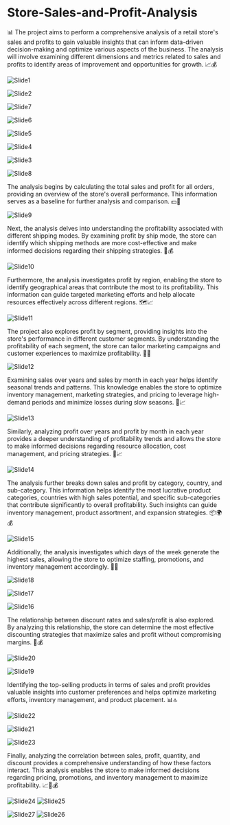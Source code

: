 # Store-Sales-and-Profit-Analysis

📊 The project aims to perform a comprehensive analysis of a retail store's sales and profits to gain valuable insights that can inform data-driven decision-making and optimize various aspects of the business. The analysis will involve examining different dimensions and metrics related to sales and profits to identify areas of improvement and opportunities for growth. 📈💰

![Slide1](https://github.com/AdhamAbdo/Store-Sales-and-Profit-Analysis/assets/74153630/b82ee119-fed1-41a7-a851-16920eeb4307)

![Slide2](https://github.com/AdhamAbdo/Store-Sales-and-Profit-Analysis/assets/74153630/e84eced0-c379-436b-956c-f8da6457b49f)

![Slide7](https://github.com/AdhamAbdo/Store-Sales-and-Profit-Analysis/assets/74153630/d25fa0fd-168b-4d0a-a402-fc32708f6db6)

![Slide6](https://github.com/AdhamAbdo/Store-Sales-and-Profit-Analysis/assets/74153630/71a5aef9-07ef-4b5c-928f-3a1bf921fb7f)

![Slide5](https://github.com/AdhamAbdo/Store-Sales-and-Profit-Analysis/assets/74153630/ed3b5ebf-8a6f-4b56-b268-5da88d0fa3a4)

![Slide4](https://github.com/AdhamAbdo/Store-Sales-and-Profit-Analysis/assets/74153630/a00a520b-68b3-4c6c-a540-577211e45a79)

![Slide3](https://github.com/AdhamAbdo/Store-Sales-and-Profit-Analysis/assets/74153630/fe8c95fb-e4c1-48ac-8b84-00d358f580a9)

![Slide8](https://github.com/AdhamAbdo/Store-Sales-and-Profit-Analysis/assets/74153630/eae7170f-3799-4f6d-92e2-179b9293536d)

The analysis begins by calculating the total sales and profit for all orders, providing an overview of the store's overall performance. This information serves as a baseline for further analysis and comparison. 💵💼

![Slide9](https://github.com/AdhamAbdo/Store-Sales-and-Profit-Analysis/assets/74153630/eca36daf-19e1-40e4-a626-14d691f5c63f)


Next, the analysis delves into understanding the profitability associated with different shipping modes. By examining profit by ship mode, the store can identify which shipping methods are more cost-effective and make informed decisions regarding their shipping strategies. 🚚💰

![Slide10](https://github.com/AdhamAbdo/Store-Sales-and-Profit-Analysis/assets/74153630/5010f8af-79ec-4503-98d3-10870aa700a7)

Furthermore, the analysis investigates profit by region, enabling the store to identify geographical areas that contribute the most to its profitability. This information can guide targeted marketing efforts and help allocate resources effectively across different regions. 🗺️📈

![Slide11](https://github.com/AdhamAbdo/Store-Sales-and-Profit-Analysis/assets/74153630/255f8a5e-0964-4e43-812c-63ea9d100457)

The project also explores profit by segment, providing insights into the store's performance in different customer segments. By understanding the profitability of each segment, the store can tailor marketing campaigns and customer experiences to maximize profitability. 🎯💼

![Slide12](https://github.com/AdhamAbdo/Store-Sales-and-Profit-Analysis/assets/74153630/e10dca10-74d3-49a8-b0f9-9709774470bb)

Examining sales over years and sales by month in each year helps identify seasonal trends and patterns. This knowledge enables the store to optimize inventory management, marketing strategies, and pricing to leverage high-demand periods and minimize losses during slow seasons. 📅📈

![Slide13](https://github.com/AdhamAbdo/Store-Sales-and-Profit-Analysis/assets/74153630/1e821617-dfe6-4667-a473-6db55652307a)

Similarly, analyzing profit over years and profit by month in each year provides a deeper understanding of profitability trends and allows the store to make informed decisions regarding resource allocation, cost management, and pricing strategies. 💼📈

![Slide14](https://github.com/AdhamAbdo/Store-Sales-and-Profit-Analysis/assets/74153630/8504aa80-60eb-4238-a30a-9c60fd7a669a)

The analysis further breaks down sales and profit by category, country, and sub-category. This information helps identify the most lucrative product categories, countries with high sales potential, and specific sub-categories that contribute significantly to overall profitability. Such insights can guide inventory management, product assortment, and expansion strategies. 📦🌍💰

![Slide15](https://github.com/AdhamAbdo/Store-Sales-and-Profit-Analysis/assets/74153630/50ac716c-aea6-4620-aaa5-bec894c6fa17)

Additionally, the analysis investigates which days of the week generate the highest sales, allowing the store to optimize staffing, promotions, and inventory management accordingly. 📆💼

![Slide18](https://github.com/AdhamAbdo/Store-Sales-and-Profit-Analysis/assets/74153630/01274482-f1db-4b6a-b0f3-72823be41a06)

![Slide17](https://github.com/AdhamAbdo/Store-Sales-and-Profit-Analysis/assets/74153630/d9902124-d235-492d-97ff-1c52f1cc6ab5)

![Slide16](https://github.com/AdhamAbdo/Store-Sales-and-Profit-Analysis/assets/74153630/27d0e84d-5532-43bf-8c1e-02f892875c80)

The relationship between discount rates and sales/profit is also explored. By analyzing this relationship, the store can determine the most effective discounting strategies that maximize sales and profit without compromising margins. 💯💰

![Slide20](https://github.com/AdhamAbdo/Store-Sales-and-Profit-Analysis/assets/74153630/b824124b-d4c3-4e4d-a95a-042da31336d9)

![Slide19](https://github.com/AdhamAbdo/Store-Sales-and-Profit-Analysis/assets/74153630/3f300f63-3429-42f6-b2b3-d1770aebc1ac)

Identifying the top-selling products in terms of sales and profit provides valuable insights into customer preferences and helps optimize marketing efforts, inventory management, and product placement. 📊🔝

![Slide22](https://github.com/AdhamAbdo/Store-Sales-and-Profit-Analysis/assets/74153630/6db23750-15e4-4bf0-8f6f-975934c5a048)

![Slide21](https://github.com/AdhamAbdo/Store-Sales-and-Profit-Analysis/assets/74153630/8a8a09c8-a4bb-4fbf-8fa0-e7f3d7e446f4)

![Slide23](https://github.com/AdhamAbdo/Store-Sales-and-Profit-Analysis/assets/74153630/a9be421f-2638-420f-8227-c789e8a3e988)

Finally, analyzing the correlation between sales, profit, quantity, and discount provides a comprehensive understanding of how these factors interact. This analysis enables the store to make informed decisions regarding pricing, promotions, and inventory management to maximize profitability. 📈💼💰

![Slide24](https://github.com/AdhamAbdo/Store-Sales-and-Profit-Analysis/assets/74153630/22342997-e223-44f7-aa80-03a32c04f670)
![Slide25](https://github.com/AdhamAbdo/Store-Sales-and-Profit-Analysis/assets/74153630/8b008f9d-8b5e-41bd-9b27-6132c8f89992)

![Slide27](https://github.com/AdhamAbdo/Store-Sales-and-Profit-Analysis/assets/74153630/b12a9d4a-e9c8-4234-9a9b-ba9e9fb8f1c2)
![Slide26](https://github.com/AdhamAbdo/Store-Sales-and-Profit-Analysis/assets/74153630/583b55f6-6aa2-4df0-acf8-176f9dbd753f)
